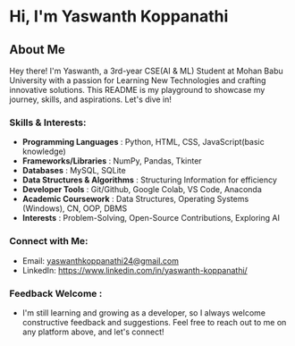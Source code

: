 # Hi, I'm Yaswanth Koppanathi
## About Me 
Hey there! I'm Yaswanth, a 3rd-year CSE(AI & ML) Student at Mohan Babu University with a passion for Learning New Technologies and crafting innovative solutions. This README is my playground to showcase my journey, skills, and aspirations. Let's dive in!
### Skills & Interests:

- **Programming Languages**          : Python, HTML, CSS, JavaScript(basic knowledge)
- **Frameworks/Libraries**           : NumPy, Pandas, Tkinter
- **Databases**                      : MySQL, SQLite
- **Data Structures & Algorithms**   : Structuring Information for efficiency
- **Developer Tools**                : Git/Github, Google Colab, VS Code, Anaconda
- **Academic Coursework**            : Data Structures, Operating Systems (Windows), CN, OOP, DBMS
- **Interests**                      : Problem-Solving, Open-Source Contributions, Exploring AI

### Connect with Me:

- Email: yaswanthkoppanathi24@gmail.com
- LinkedIn: https://www.linkedin.com/in/yaswanth-koppanathi/

### Feedback Welcome :
- I'm still learning and growing as a developer, so I always welcome constructive feedback and suggestions. Feel free to reach out to me on any platform above, and let's connect!
